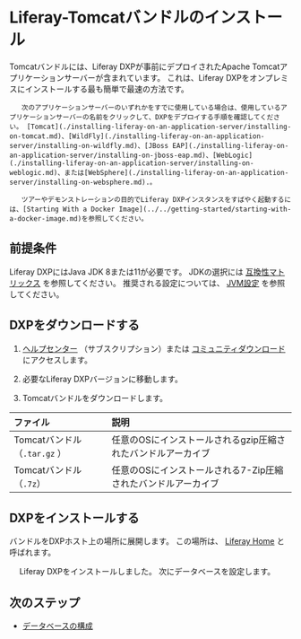 # Liferay-Tomcatバンドルのインストール

Tomcatバンドルには、Liferay DXPが事前にデプロイされたApache Tomcatアプリケーションサーバーが含まれています。 これは、Liferay DXPをオンプレミスにインストールする最も簡単で最速の方法です。

```{note}
   次のアプリケーションサーバーのいずれかをすでに使用している場合は、使用しているアプリケーションサーバーの名前をクリックして、DXPをデプロイする手順を確認してください。 [Tomcat](./installing-liferay-on-an-application-server/installing-on-tomcat.md)、[WildFly](./installing-liferay-on-an-application-server/installing-on-wildfly.md)、[JBoss EAP](./installing-liferay-on-an-application-server/installing-on-jboss-eap.md)、[WebLogic](./installing-liferay-on-an-application-server/installing-on-weblogic.md)、または[WebSphere](./installing-liferay-on-an-application-server/installing-on-websphere.md).。
```

```{note}
   ツアーやデモンストレーションの目的でLiferay DXPインスタンスをすばやく起動するには、[Starting With a Docker Image](../../getting-started/starting-with-a-docker-image.md)を参照してください。
```

<a name="prerequisites" />

## 前提条件

Liferay DXPにはJava JDK 8または11が必要です。 JDKの選択には [互換性マトリックス](https://help.liferay.com/hc/ja/articles/360049238151) を参照してください。 推奨される設定については、 [JVM設定](../reference/jvm-configuration.md) を参照してください。

<a name="download" />

## DXPをダウンロードする

1. [ヘルプセンター](https://help.liferay.com/hc) （サブスクリプション）または [コミュニティダウンロード](https://www.liferay.com/downloads-community) にアクセスします。

2. 必要なLiferay DXPバージョンに移動します。

3. Tomcatバンドルをダウンロードします。

| ファイル                   | 説明                                 |
|:---------------------- |:---------------------------------- |
| Tomcatバンドル（`.tar.gz` ） | 任意のOSにインストールされるgzip圧縮されたバンドルアーカイブ  |
| Tomcatバンドル（`.7z`）      | 任意のOSにインストールされる7-Zip圧縮されたバンドルアーカイブ |

<a name="install" />

## DXPをインストールする

バンドルをDXPホスト上の場所に展開します。 この場所は、 [Liferay Home](../reference/liferay-home.md) と呼ばれます。

　 Liferay DXPをインストールしました。 次にデータベースを設定します。

<a name="next-steps" />

## 次のステップ

* [データベースの構成](./configuring-a-database.md)
